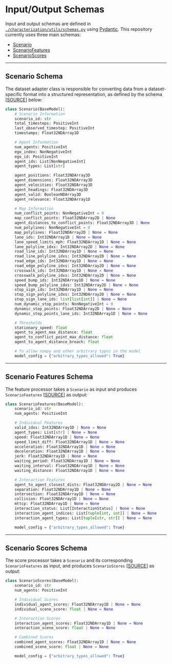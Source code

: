 # Input/Output Schemas

Input and output schemas are defined in [`./characterization/utils/schemas.py`](./characterization/utils/schemas.py) using [Pydantic](https://docs.pydantic.dev/latest/).
This repository currently uses three main schemas:
- [Scenario](#scenario-schema)
- [ScenarioFeatures](#scenario-features-schema)
- [ScenarioScores](#scenario-scores-schema)

---

## Scenario Schema

The dataset adapter class is responsible for converting data from a dataset-specific format into a structured representation, as defined by the schema [[SOURCE](../src/characterization/utils/schemas.py#L35)] below:

```python
class Scenario(BaseModel):
    # Scenario Information
    scenario_id: str
    total_timesteps: PositiveInt
    last_observed_timestep: PositiveInt
    timestamps: Float32NDArray1D

    # Agent Information
    num_agents: PositiveInt
    ego_index: NonNegativeInt
    ego_id: PositiveInt
    agent_ids: List[NonNegativeInt]
    agent_types: List[str]

    agent_positions: Float32NDArray3D
    agent_dimensions: Float32NDArray3D
    agent_velocities: Float32NDArray3D
    agent_headings: Float32NDArray3D
    agent_valid: BooleanNDArray3D
    agent_relevance: Float32NDArray1D

    # Map Information
    num_conflict_points: NonNegativeInt = 0
    map_conflict_points: Float32NDArray2D | None
    agent_distances_to_conflict_points: Float32NDArray3D | None
    num_polylines: NonNegativeInt = 0
    map_polylines: Float32NDArray2D | None = None
    lane_ids: Int32NDArray1D | None = None
    lane_speed_limits_mph: Float32NDArray1D | None = None
    lane_polyline_idxs: Int32NDArray2D | None = None
    road_line_ids: Int32NDArray1D | None = None
    road_line_polyline_idxs: Int32NDArray2D | None = None
    road_edge_ids: Int32NDArray1D | None = None
    road_edge_polyline_idxs: Int32NDArray2D | None = None
    crosswalk_ids: Int32NDArray1D | None = None
    crosswalk_polyline_idxs: Int32NDArray2D | None = None
    speed_bump_ids: Int32NDArray1D | None = None
    speed_bump_polyline_idxs: Int32NDArray2D | None = None
    stop_sign_ids: Int32NDArray1D | None = None
    stop_sign_polyline_idxs: Int32NDArray2D | None = None
    stop_sign_lane_ids: list[list[int]] | None = None
    num_dynamic_stop_points: NonNegativeInt = 0
    dynamic_stop_points: Float32NDArray2D | None = None
    dynamic_stop_points_lane_ids: Int32NDArray1D | None = None

    # Thresholds
    stationary_speed: float
    agent_to_agent_max_distance: float
    agent_to_conflict_point_max_distance: float
    agent_to_agent_distance_breach: float

    # To allow numpy and other arbitrary types in the model
    model_config = {"arbitrary_types_allowed": True}
```

---

## Scenario Features Schema

The feature processor takes a `Scenario` as input and produces `ScenarioFeatures` [[SOURCE](../src/characterization/utils/schemas.py#L164)] as output:

```python
class ScenarioFeatures(BaseModel):
    scenario_id: str
    num_agents: PositiveInt

    # Individual Features
    valid_idxs: Int32NDArray1D | None = None
    agent_types: List[str] | None = None
    speed: Float32NDArray1D | None = None
    speed_limit_diff: Float32NDArray1D | None = None
    acceleration: Float32NDArray1D | None = None
    deceleration: Float32NDArray1D | None = None
    jerk: Float32NDArray1D | None = None
    waiting_period: Float32NDArray1D | None = None
    waiting_interval: Float32NDArray1D | None = None
    waiting_distance: Float32NDArray1D | None = None

    # Interaction Features
    agent_to_agent_closest_dists: Float32NDArray2D | None = None
    separation: Float32NDArray1D | None = None
    intersection: Float32NDArray1D | None = None
    collision: Float32NDArray1D | None = None
    mttcp: Float32NDArray1D | None = None
    interaction_status: List[InteractionStatus] | None = None
    interaction_agent_indices: List[tuple[int, int]] | None = None
    interaction_agent_types: List[tuple[str, str]] | None = None

    model_config = {"arbitrary_types_allowed": True}
```

---

## Scenario Scores Schema

The score processor takes a `Scenario` and its corresponding `ScenarioFeatures` as input, and produces `ScenarioScores` [[SOURCE](../src/characterization/utils/schemas.py#L224)] as output:

```python
class ScenarioScores(BaseModel):
    scenario_id: str
    num_agents: PositiveInt

    # Individual Scores
    individual_agent_scores: Float32NDArray1D | None = None
    individual_scene_score: float | None = None

    # Interaction Scores
    interaction_agent_scores: Float32NDArray1D | None = None
    interaction_scene_score: float | None = None

    # Combined Scores
    combined_agent_scores: Float32NDArray1D | None = None
    combined_scene_score: float | None = None

    model_config = {"arbitrary_types_allowed": True}
```
